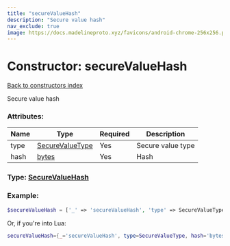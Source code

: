 ```yaml
---
title: "secureValueHash"
description: "Secure value hash"
nav_exclude: true
image: https://docs.madelineproto.xyz/favicons/android-chrome-256x256.png
---
```

# Constructor: secureValueHash  
[Back to constructors index](index.md)



Secure value hash

### Attributes:

| Name     |    Type       | Required | Description |
|----------|---------------|----------|-------------|
|type|[SecureValueType](../types/SecureValueType.md) | Yes|Secure value type|
|hash|[bytes](../types/bytes.md) | Yes|Hash|



### Type: [SecureValueHash](../types/SecureValueHash.md)


### Example:

```php
$secureValueHash = ['_' => 'secureValueHash', 'type' => SecureValueType, 'hash' => 'bytes'];
```  


Or, if you're into Lua:

```lua
secureValueHash={_='secureValueHash', type=SecureValueType, hash='bytes'}

```


